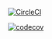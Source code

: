 [![CircleCI](https://circleci.com/gh/vcheruk2/recipe-mongo-app.svg?style=shield)](https://circleci.com/gh/vcheruk2/recipe-mongo-app)

[![codecov](https://codecov.io/gh/vcheruk2/recipe-mongo-app/branch/master/graph/badge.svg)](https://codecov.io/gh/vcheruk2/recipe-mongo-app)